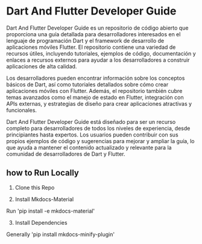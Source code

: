 # Dart And Flutter Developer Guide

Dart And Flutter Developer Guide es un repositorio de código abierto que proporciona una guía detallada para desarrolladores interesados en el lenguaje de programación Dart y el framework de desarrollo de aplicaciones móviles Flutter. El repositorio contiene una variedad de recursos útiles, incluyendo tutoriales, ejemplos de código, documentación y enlaces a recursos externos para ayudar a los desarrolladores a construir aplicaciones de alta calidad.

Los desarrolladores pueden encontrar información sobre los conceptos básicos de Dart, así como tutoriales detallados sobre cómo crear aplicaciones móviles con Flutter. Además, el repositorio también cubre temas avanzados como el manejo de estado en Flutter, integración con APIs externas, y estrategias de diseño para crear aplicaciones atractivas y funcionales.

Dart And Flutter Developer Guide está diseñado para ser un recurso completo para desarrolladores de todos los niveles de experiencia, desde principiantes hasta expertos. Los usuarios pueden contribuir con sus propios ejemplos de código y sugerencias para mejorar y ampliar la guía, lo que ayuda a mantener el contenido actualizado y relevante para la comunidad de desarrolladores de Dart y Flutter.

## how to Run Locally

1. Clone this Repo

2. Install Mkdocs-Material

Run 'pip install -e mkdocs-material'

3. Install Dependencies

Generally 'pip install mkdocs-minify-plugin'